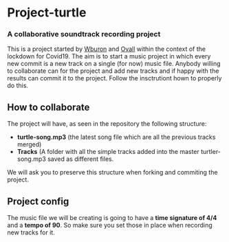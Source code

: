 # Project-turtle
### A collaborative soundtrack recording project
This is a project started by [Wburon](https://github.com/wburon-m) and [Ovall](https://github.com/ovall1) within the context of the lockdown for Covid19. 
The aim is to start a music project in which every new commit is a new track on a single (for now) music file. Anybody willing to collaborate can for the project and add new tracks and if happy with the results can commit it to the project. Follow the insctrutiont hown to properly do this.


## How to collaborate
The project will have, as seen in the repository the following structure:

* **turtle-song.mp3** (the latest song file which are all the previous tracks merged)
* **Tracks** (A folder with all the simple tracks added into the master turtler-song.mp3 saved as different files.

We will ask you to preserve this structure when forking and commiting the project.

## Project config
The music file we will be creating is going to have a **time signature of 4/4** and a **tempo of 90**. So make sure you set those in place when recording new tracks for it.
